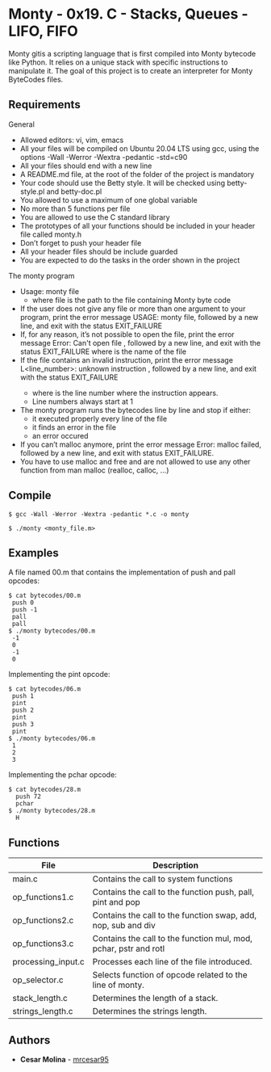 # Monty - 0x19. C - Stacks, Queues - LIFO, FIFO

Monty gitis a scripting language that is first compiled into Monty bytecode like Python. It relies on a unique stack with specific instructions to manipulate it. The goal of this project is to create an interpreter for Monty ByteCodes files.

## Requirements

General
- Allowed editors: vi, vim, emacs
- All your files will be compiled on Ubuntu 20.04 LTS using gcc, using the options -Wall -Werror -Wextra -pedantic -std=c90
- All your files should end with a new line
- A README.md file, at the root of the folder of the project is mandatory
- Your code should use the Betty style. It will be checked using betty-style.pl and betty-doc.pl
- You allowed to use a maximum of one global variable
- No more than 5 functions per file
- You are allowed to use the C standard library
- The prototypes of all your functions should be included in your header file called monty.h
- Don’t forget to push your header file
- All your header files should be include guarded
- You are expected to do the tasks in the order shown in the project

The monty program

- Usage: monty file
  - where file is the path to the file containing Monty byte code
- If the user does not give any file or more than one argument to your program, print the error message USAGE: monty file, followed by a new line, and exit with the status EXIT_FAILURE
- If, for any reason, it’s not possible to open the file, print the error message Error: Can't open file <file>, followed by a new line, and exit with the status EXIT_FAILURE
where <file> is the name of the file
- If the file contains an invalid instruction, print the error message L<line_number>: unknown instruction <opcode>, followed by a new line, and exit with the status EXIT_FAILURE
  - where is the line number where the instruction appears.
  - Line numbers always start at 1
- The monty program runs the bytecodes line by line and stop if either:
  - it executed properly every line of the file
  - it finds an error in the file
  - an error occured
- If you can’t malloc anymore, print the error message Error: malloc failed, followed by a new line, and exit with status EXIT_FAILURE.
- You have to use malloc and free and are not allowed to use any other function from man malloc (realloc, calloc, …)
## Compile

```
$ gcc -Wall -Werror -Wextra -pedantic *.c -o monty

$ ./monty <monty_file.m>
```

## Examples

A file named 00.m that contains the implementation of push and pall opcodes:

    $ cat bytecodes/00.m
     push 0
     push -1
     pall
     pall
    $ ./monty bytecodes/00.m
     -1
     0
     -1
     0

Implementing the pint opcode:

    $ cat bytecodes/06.m
     push 1
	 pint
	 push 2
	 pint
	 push 3
	 pint
	$ ./monty bytecodes/06.m
	 1
	 2
	 3

Implementing the pchar opcode:

    $ cat bytecodes/28.m
      push 72
      pchar
    $ ./monty bytecodes/28.m
      H

## Functions

| File               | Description                                                      |
| ------------------ | ---------------------------------------------------------------- |
| main.c             | Contains the call to system functions                            |
| op_functions1.c    | Contains the call to the function push, pall, pint and pop       |
| op_functions2.c    | Contains the call to the function swap, add, nop, sub and div    |
| op_functions3.c    | Contains the call to the function mul, mod, pchar, pstr and rotl |
| processing_input.c | Processes each line of the file introduced.                      |
| op_selector.c      | Selects function of opcode related to the line of monty.         |
| stack_length.c     | Determines the length of a stack.                                |
| strings_length.c   | Determines the strings length.                                   |

## Authors

- **Cesar Molina** - [mrcesar95](https://github.com/mrcesar95)
